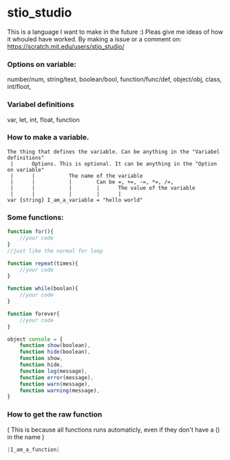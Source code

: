 # stio_studio

This is a language I want to make in the future :)
Pleas give me ideas of how it whouled have worked. By making a issue or a comment on: https://scratch.mit.edu/users/stio_studio/




### Options on variable:
number/num, string/text, boolean/bool, function/func/def, object/obj, class, int/floot, 

### Variabel definitions
var, let, int, float, function

### How to make a variable.

```
The thing that defines the variable. Can be anything in the "Variabel definitions"  
 |      Options. This is optional. It can be anything in the "Option on variable"  
 |      |           The name of the variable  
 |      |           |        Can be =, +=, -=, *=, /=,  
 |      |           |        |      The value of the variable  
 |      |           |        |      |  
var {string} I_am_a_variable = "hello world"
```

### Some functions:
```js
function for(){
    //your code
}
//just like the normal for loop

function repeat(times){
    //your code
}

function while(boolan){
    //your code
}

function forever{
    //your code
}

object console = {
    function show(boolean),
    function hide(boolean),
    function show,
    function hide,
    function log(message),
    function error(message),
    function warn(message),
    function warning(message),
}


```
### How to get the raw function
( This is because all functions runs automaticly, even if they don't have a () in the name )
```js
|I_am_a_function|
```
